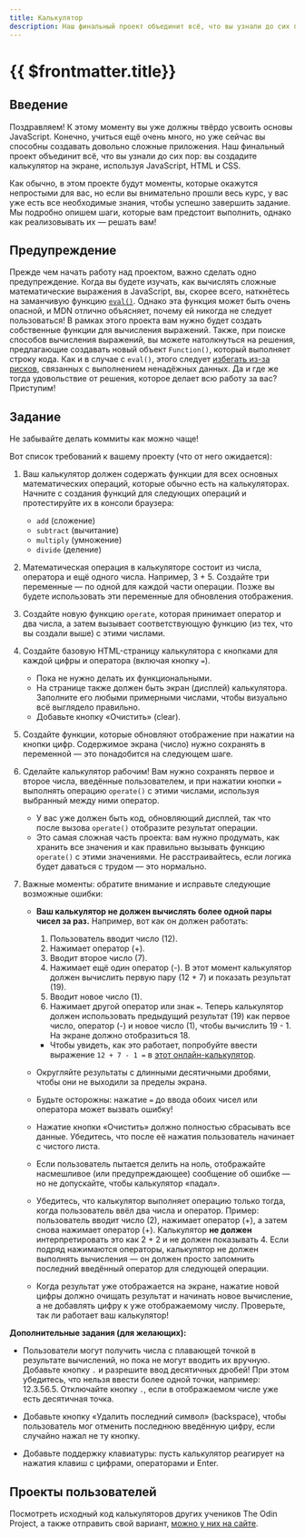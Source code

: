 ```yaml
---
title: Калькулятор
description: Наш финальный проект объединит всё, что вы узнали до сих пор: вы создадите калькулятор на экране, используя JavaScript, HTML и CSS
---
```


# {{ $frontmatter.title}}

## Введение

Поздравляем! К этому моменту вы уже должны твёрдо усвоить основы JavaScript. Конечно, учиться ещё очень много, но уже сейчас вы способны создавать довольно сложные приложения. Наш финальный проект объединит всё, что вы узнали до сих пор: вы создадите калькулятор на экране, используя JavaScript, HTML и CSS.

Как обычно, в этом проекте будут моменты, которые окажутся непростыми для вас, но если вы внимательно прошли весь курс, у вас уже есть все необходимые знания, чтобы успешно завершить задание. Мы подробно опишем шаги, которые вам предстоит выполнить, однако как реализовывать их — решать вам!

## Предупреждение

Прежде чем начать работу над проектом, важно сделать одно предупреждение. Когда вы будете изучать, как вычислять сложные математические выражения в JavaScript, вы, скорее всего, наткнётесь на заманчивую функцию [`eval()`](https://developer.mozilla.org/ru/docs/Web/JavaScript/Reference/Global_Objects/eval). Однако эта функция может быть очень опасной, и MDN отлично объясняет, почему ей никогда не следует пользоваться! В рамках этого проекта вам нужно будет создать собственные функции для вычисления выражений. Также, при поиске способов вычисления выражений, вы можете натолкнуться на решения, предлагающие создавать новый объект `Function()`, который выполняет строку кода. Как и в случае с `eval()`, этого следует [избегать из-за рисков](https://ru.stackoverflow.com/questions/450562/%D0%9F%D0%BE%D1%87%D0%B5%D0%BC%D1%83-%D0%B8%D1%81%D0%BF%D0%BE%D0%BB%D1%8C%D0%B7%D0%BE%D0%B2%D0%B0%D0%BD%D0%B8%D0%B5-eval-%D0%B2-%D1%8F%D0%B7%D1%8B%D0%BA%D0%B5-javascript-%D1%81%D1%87%D0%B8%D1%82%D0%B0%D0%B5%D1%82%D1%81%D1%8F-%D0%BD%D0%B5%D0%B1%D0%B5%D0%B7%D0%BE%D0%BF%D0%B0%D1%81%D0%BD%D1%8B%D0%BC), связанных с выполнением ненадёжных данных. Да и где же тогда удовольствие от решения, которое делает всю работу за вас? Приступим!

## Задание

Не забывайте делать коммиты как можно чаще!

Вот список требований к вашему проекту (что от него ожидается):

1. Ваш калькулятор должен содержать функции для всех основных математических операций, которые обычно есть на калькуляторах. Начните с создания функций для следующих операций и протестируйте их в консоли браузера:

   - `add` (сложение)
   - `subtract` (вычитание)
   - `multiply` (умножение)
   - `divide` (деление)

2. Математическая операция в калькуляторе состоит из числа, оператора и ещё одного числа. Например, 3 + 5. Создайте три переменные — по одной для каждой части операции. Позже вы будете использовать эти переменные для обновления отображения.

3. Создайте новую функцию `operate`, которая принимает оператор и два числа, а затем вызывает соответствующую функцию (из тех, что вы создали выше) с этими числами.

4. Создайте базовую HTML-страницу калькулятора с кнопками для каждой цифры и оператора (включая кнопку `=`).

   - Пока не нужно делать их функциональными.
   - На странице также должен быть экран (дисплей) калькулятора. Заполните его любыми примерными числами, чтобы визуально всё выглядело правильно.
   - Добавьте кнопку «Очистить» (clear).

5. Создайте функции, которые обновляют отображение при нажатии на кнопки цифр. Содержимое экрана (число) нужно сохранять в переменной — это понадобится на следующем шаге.

6. Сделайте калькулятор рабочим! Вам нужно сохранять первое и второе числа, введённые пользователем, и при нажатии кнопки `=` выполнять операцию `operate()` с этими числами, используя выбранный между ними оператор.

   - У вас уже должен быть код, обновляющий дисплей, так что после вызова `operate()` отобразите результат операции.
   - Это самая сложная часть проекта: вам нужно продумать, как хранить все значения и как правильно вызывать функцию `operate()` с этими значениями. Не расстраивайтесь, если логика будет даваться с трудом — это нормально.

7. Важные моменты: обратите внимание и исправьте следующие возможные ошибки:

   - **Ваш калькулятор не должен вычислять более одной пары чисел за раз.** Например, вот как он должен работать:

     1. Пользователь вводит число (12).
     2. Нажимает оператор (+).
     3. Вводит второе число (7).
     4. Нажимает ещё один оператор (-). В этот момент калькулятор должен вычислить первую пару (12 + 7) и показать результат (19).
     5. Вводит новое число (1).
     7. Нажимает другой оператор или знак `=`. Теперь калькулятор должен использовать предыдущий результат (19) как первое число, оператор (-) и новое число (1), чтобы вычислить 19 - 1. На экране должно отобразиться 18.
     - Чтобы увидеть, как это работает, попробуйте ввести выражение `12 + 7 - 1 =` в [этот онлайн-калькулятор](https://web-calculator.ru/).

   - Округляйте результаты с длинными десятичными дробями, чтобы они не выходили за пределы экрана.

   - Будьте осторожны: нажатие `=` до ввода обоих чисел или оператора может вызвать ошибку!

   - Нажатие кнопки «Очистить» должно полностью сбрасывать все данные. Убедитесь, что после её нажатия пользователь начинает с чистого листа.

   - Если пользователь пытается делить на ноль, отображайте насмешливое (или предупреждающее) сообщение об ошибке — но не допускайте, чтобы калькулятор «падал».

   - Убедитесь, что калькулятор выполняет операцию только тогда, когда пользователь ввёл два числа и оператор. Пример: пользователь вводит число (2), нажимает оператор (+), а затем снова нажимает оператор (+). Калькулятор **не должен** интерпретировать это как 2 + 2 и не должен показывать 4. Если подряд нажимаются операторы, калькулятор не должен выполнять вычисления — он должен просто запомнить последний введённый оператор для следующей операции.

   - Когда результат уже отображается на экране, нажатие новой цифры должно очищать результат и начинать новое вычисление, а не добавлять цифру к уже отображаемому числу. Проверьте, так ли работает ваш калькулятор!

**Дополнительные задания (для желающих):**

- Пользователи могут получить числа с плавающей точкой в результате вычислений, но пока не могут вводить их вручную. Добавьте кнопку `.` и разрешите ввод десятичных дробей! При этом убедитесь, что нельзя ввести более одной точки, например: 12.3.56.5. Отключайте кнопку `.`, если в отображаемом числе уже есть десятичная точка.

- Добавьте кнопку «Удалить последний символ» (backspace), чтобы пользователь мог отменить последнюю введённую цифру, если случайно нажал не ту кнопку.

- Добавьте поддержку клавиатуры: пусть калькулятор реагирует на нажатия клавиш с цифрами, операторами и Enter.

## Проекты пользователей  

Посмотреть исходный код калькуляторов других учеников The Odin Project, а также отправить свой вариант, [можно у них на сайте](https://www.theodinproject.com/lessons/foundations-calculator/project_submissions).